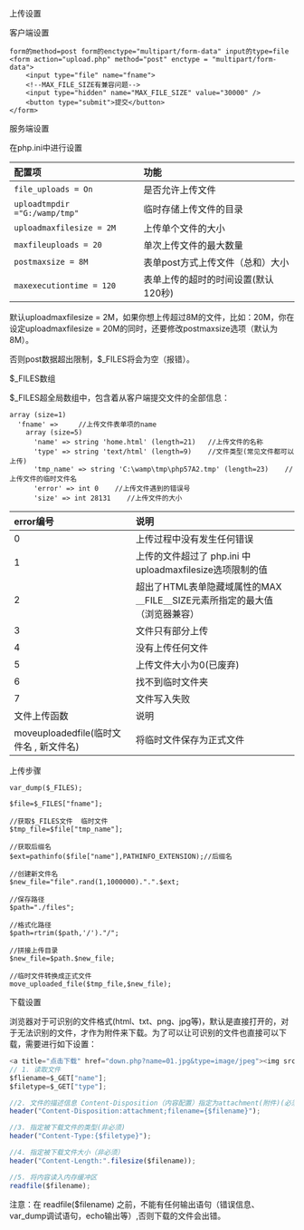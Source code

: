 上传设置

客户端设置
```
form的method=post form的enctype="multipart/form-data" input的type=file
<form action="upload.php" method="post" enctype = "multipart/form-data">
  	<input type="file" name="fname">
    <!--MAX_FILE_SIZE有兼容问题-->
    <input type="hidden" name="MAX_FILE_SIZE" value="30000" />
  	<button type="submit">提交</button>
</form>
```


服务端设置

在php.ini中进行设置

|配置项						|功能								|
|:---|:---|
|`file_uploads = On`		|是否允许上传文件					|
|`uploadtmpdir ="G:/wamp/tmp"`|临时存储上传文件的目录				|
|`uploadmaxfilesize = 2M`		|上传单个文件的大小					|
|`maxfileuploads = 20`		|单次上传文件的最大数量				|
|`postmaxsize = 8M`			|表单post方式上传文件（总和）大小	|
|`maxexecutiontime = 120`		|表单上传的超时的时间设置(默认120秒)|

默认uploadmaxfilesize = 2M，如果你想上传超过8M的文件，比如：20M，你在设定uploadmaxfilesize = 20M的同时，还要修改postmaxsize选项（默认为8M）。

否则post数据超出限制，$_FILES将会为空（报错）。

$_FILES数组

$_FILES超全局数组中，包含着从客户端提交文件的全部信息：
```
array (size=1)
  'fname' =>     //上传文件表单项的name
    array (size=5)
      'name' => string 'home.html' (length=21)   //上传文件的名称
      'type' => string 'text/html' (length=9)    //文件类型(常见文件都可以上传)
      'tmp_name' => string 'C:\wamp\tmp\php57A2.tmp' (length=23)    //上传文件的临时文件名
      'error' => int 0    //上传文件遇到的错误号
      'size' => int 28131    //上传文件的大小
```

|error编号								|说明																		|
|:---|:---|
|0										|上传过程中没有发生任何错误													|
|1										|上传的文件超过了 php.ini 中 uploadmaxfilesize选项限制的值					|
|2										|超出了HTML表单隐藏域属性的MAX＿FILE＿SIZE元素所指定的最大值（浏览器兼容）	|
|3										|文件只有部分上传															|
|4										|没有上传任何文件															|
|5										|上传文件大小为0(已废弃)													|
|6										|找不到临时文件夹															|
|7										|文件写入失败																|
|文件上传函数							|说明																		|
|moveuploadedfile(临时文件名 , 新文件名)|将临时文件保存为正式文件													|

上传步骤
```
var_dump($_FILES);

$file=$_FILES["fname"];

//获取$_FILES文件  临时文件
$tmp_file=$file["tmp_name"];

//获取后缀名
$ext=pathinfo($file["name"],PATHINFO_EXTENSION);//后缀名

//创建新文件名
$new_file="file".rand(1,1000000).".".$ext;

//保存路径
$path="./files";

//格式化路径
$path=rtrim($path,'/')."/";

//拼接上传目录
$new_file=$path.$new_file;

//临时文件转换成正式文件
move_uploaded_file($tmp_file,$new_file);
```

下载设置

浏览器对于可识别的文件格式(html、txt、png、jpg等)，默认是直接打开的，对于无法识别的文件，才作为附件来下载。为了可以让可识别的文件也直接可以下载，需要进行如下设置：

```js
<a title="点击下载" href="down.php?name=01.jpg&type=image/jpeg"><img src="01.jpg"></a>
// 1. 读取文件
$fliename=$_GET["name"];
$filetype=$_GET["type"];

//2. 文件的描述信息 Content-Disposition（内容配置）指定为attachment(附件)(必须)
header("Content-Disposition:attachment;filename={$filename}");

//3. 指定被下载文件的类型(非必须)
header("Content-Type:{$filetype}");

//4. 指定被下载文件大小（非必须）
header("Content-Length:".filesize($filename));  

//5. 将内容读入内存缓冲区
readfile($filename);
```

注意：在 readfile($filename) 之前，不能有任何输出语句（错误信息、var_dump调试语句，echo输出等）,否则下载的文件会出错。


